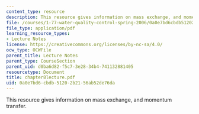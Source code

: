 ```yaml
---
content_type: resource
description: This resource gives information on mass exchange, and momentum transfer.
file: /courses/1-77-water-quality-control-spring-2006/0a0e7bd6cbdb51202b2156ab52de76da_chapter8lecture.pdf
file_type: application/pdf
learning_resource_types:
- Lecture Notes
license: https://creativecommons.org/licenses/by-nc-sa/4.0/
ocw_type: OCWFile
parent_title: Lecture Notes
parent_type: CourseSection
parent_uid: d0ba6d82-f5c7-3e28-34b4-741132881405
resourcetype: Document
title: chapter8lecture.pdf
uid: 0a0e7bd6-cbdb-5120-2b21-56ab52de76da
---
```

This resource gives information on mass exchange, and momentum transfer.
